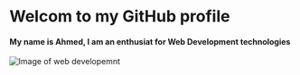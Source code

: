 # Welcom to my GitHub profile
#### My name is Ahmed, I am an enthusiat for Web Development technologies
![Image of web developemnt](https://encrypted-tbn0.gstatic.com/images?q=tbn:ANd9GcTkR6FDm9dP-zCUifUIlC25RToRRp26k7yhtQ&s)
